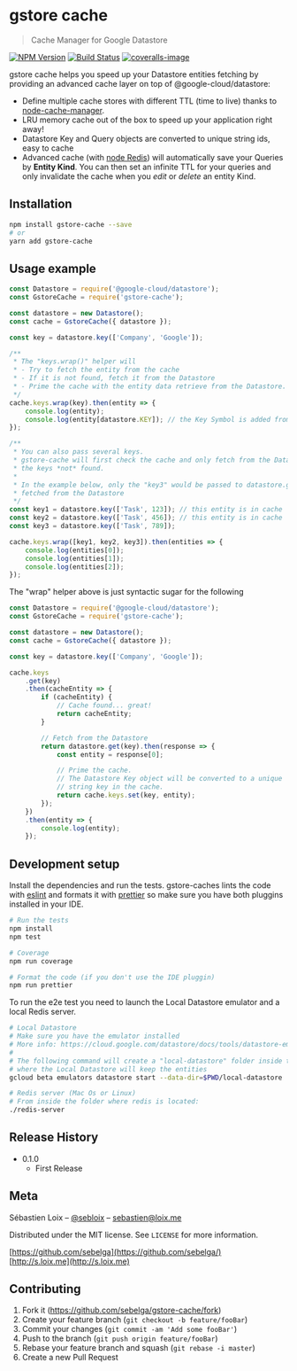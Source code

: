 <!-- README template from
https://raw.githubusercontent.com/dbader/readme-template/master/README.md
-->

# gstore cache

> Cache Manager for Google Datastore

[![NPM Version][npm-image]][npm-url]
[![Build Status][travis-image]][travis-url]
[![coveralls-image]][coveralls-url]

gstore cache helps you speed up your Datastore entities fetching by providing an advanced cache layer on top of @google-cloud/datastore:

* Define multiple cache stores with different TTL (time to live) thanks to [node-cache-manager](https://github.com/BryanDonovan/node-cache-manager).
* LRU memory cache out of the box to speed up your application right away!
* Datastore Key and Query objects are converted to unique string ids, easy to cache
* Advanced cache (with [node Redis](https://github.com/NodeRedis/node_redis)) will automatically save your Queries by **Entity Kind**. You can then set an infinite TTL for your queries and only invalidate the cache when you _edit_ or _delete_ an entity Kind.

## Installation

```sh
npm install gstore-cache --save
# or
yarn add gstore-cache
```

## Usage example

```js
const Datastore = require('@google-cloud/datastore');
const GstoreCache = require('gstore-cache');

const datastore = new Datastore();
const cache = GstoreCache({ datastore });

const key = datastore.key(['Company', 'Google']);

/**
 * The "keys.wrap()" helper will
 * - Try to fetch the entity from the cache
 * - If it is not found, fetch it from the Datastore
 * - Prime the cache with the entity data retrieve from the Datastore.
 */
cache.keys.wrap(key).then(entity => {
    console.log(entity);
    console.log(entity[datastore.KEY]); // the Key Symbol is added from cache results
});

/**
 * You can also pass several keys.
 * gstore-cache will first check the cache and only fetch from the Datastore
 * the keys *not* found.
 *
 * In the example below, only the "key3" would be passed to datastore.get() and
 * fetched from the Datastore
 */
const key1 = datastore.key(['Task', 123]); // this entity is in cache
const key2 = datastore.key(['Task', 456]); // this entity is in cache
const key3 = datastore.key(['Task', 789]);

cache.keys.wrap([key1, key2, key3]).then(entities => {
    console.log(entities[0]);
    console.log(entities[1]);
    console.log(entities[2]);
});
```

The "wrap" helper above is just syntactic sugar for the following

```js
const Datastore = require('@google-cloud/datastore');
const GstoreCache = require('gstore-cache');

const datastore = new Datastore();
const cache = GstoreCache({ datastore });

const key = datastore.key(['Company', 'Google']);

cache.keys
    .get(key)
    .then(cacheEntity => {
        if (cacheEntity) {
            // Cache found... great!
            return cacheEntity;
        }

        // Fetch from the Datastore
        return datastore.get(key).then(response => {
            const entity = response[0];

            // Prime the cache.
            // The Datastore Key object will be converted to a unique
            // string key in the cache.
            return cache.keys.set(key, entity);
        });
    })
    .then(entity => {
        console.log(entity);
    });
```

## Development setup

Install the dependencies and run the tests. gstore-caches lints the code with [eslint](https://eslint.org/) and formats it with [prettier](https://prettier.io/) so make sure you have both pluggins installed in your IDE.

```sh
# Run the tests
npm install
npm test

# Coverage
npm run coverage

# Format the code (if you don't use the IDE pluggin)
npm run prettier
```

To run the e2e test you need to launch the Local Datastore emulator and a local Redis server.

```sh
# Local Datastore
# Make sure you have the emulator installed
# More info: https://cloud.google.com/datastore/docs/tools/datastore-emulator
#
# The following command will create a "local-datastore" folder inside the project
# where the Local Datastore will keep the entities
gcloud beta emulators datastore start --data-dir=$PWD/local-datastore

# Redis server (Mac Os or Linux)
# From inside the folder where redis is located:
./redis-server
```

## Release History

* 0.1.0
    * First Release

## Meta

Sébastien Loix – [@sebloix](https://twitter.com/sebloix) – sebastien@loix.me

Distributed under the MIT license. See `LICENSE` for more information.

[https://github.com/sebelga](https://github.com/sebelga/)  
[http://s.loix.me](http://s.loix.me)

## Contributing

1. Fork it (<https://github.com/sebelga/gstore-cache/fork>)
2. Create your feature branch (`git checkout -b feature/fooBar`)
3. Commit your changes (`git commit -am 'Add some fooBar'`)
4. Push to the branch (`git push origin feature/fooBar`)
5. Rebase your feature branch and squash (`git rebase -i master`)
6. Create a new Pull Request

<!-- Markdown link & img dfn's -->

[npm-image]: https://img.shields.io/npm/v/gstore-cache.svg?style=flat-square
[npm-url]: https://npmjs.org/package/gstore-cache
[travis-image]: https://img.shields.io/travis/sebelga/gstore-cache/master.svg?style=flat-square
[travis-url]: https://travis-ci.org/sebelga/gstore-cache
[coveralls-image]: https://img.shields.io/coveralls/github/sebelga/gstore-cache.svg
[coveralls-url]: https://coveralls.io/github/sebelga/gstore-cache?branch=master
